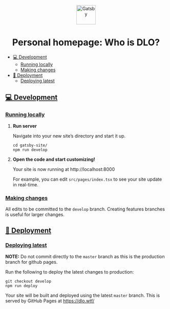 <p align="center">
  <a href="https://www.gatsbyjs.com/?utm_source=starter&utm_medium=readme&utm_campaign=minimal-starter-ts">
    <img alt="Gatsby" src="https://www.gatsbyjs.com/Gatsby-Monogram.svg" width="60" />
  </a>
</p>
<h1 align="center">
  Personal homepage: Who is DLO?
</h1>


<!-- TOC -->

* [💻 Development](#development)
    * [Running locally](#running-locally)
    * [Making changes](#making-changes)
* [🚀 Deployment](#-deployment)
    * [Deploying latest](#deploying-latest)

<!-- TOC -->

## [💻 Development](#development)

### [Running locally](#running-locally)

1. **Run server**

   Navigate into your new site’s directory and start it up.

    ```shell
    cd gatsby-site/
    npm run develop
    ```

2. **Open the code and start customizing!**

   Your site is now running at http://localhost:8000

   For example, you can edit `src/pages/index.tsx` to see your site update in real-time.

### [Making changes](#making-changes)

All edits to be committed to the `develop` branch. Creating features branches
is useful for larger changes.

## [🚀 Deployment](#deployment)

### [Deploying latest](#deploying-latest)

**NOTE:** Do not commit directly to the `master` branch
as this is the production branch for github pages.

Run the following to deploy the latest changes to production:

```shell
git checkout develop
npm run deploy
```

Your site will be built and deployed using the latest `master` branch. This is served by GitHub Pages
at https://dlo.wtf/


